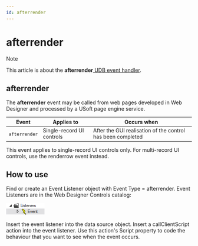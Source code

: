 ```yaml
---
id: afterrender
---
```


# afterrender



> [!NOTE]
> This article is about the **afterrender**[ UDB event handler](/docs/Web_and_app_UIs/UDB_Events).

## **afterrender**

The **afterrender** event may be called from web pages developed in Web Designer and processed by a USoft page engine service.

|**Event**|**Applies to**|**Occurs when**|
|--------|--------|--------|
|`afterrender`|Single-record UI controls|After the GUI realisation of the control has been completed|



This event applies to single-record UI controls only. For multi-record UI controls, use the renderrow event instead.

## How to use

Find or create an Event Listener object with Event Type = afterrender. Event Listeners are in the Web Designer Controls catalog:

![](./assets/ff8672be-ff07-426e-ba7e-0ecf37444b63.png)

Insert the event listener into the data source object. Insert a callClientScript action into the event listener. Use this action's Script property to code the behaviour that you want to see when the event occurs.